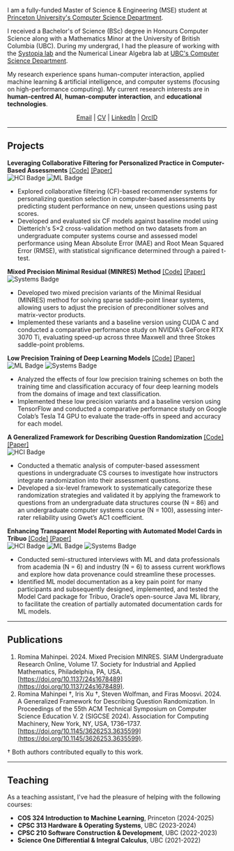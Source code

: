 I am a fully-funded Master of Science & Engineering (MSE) student at [Princeton University's Computer Science Department](https://www.cs.princeton.edu/). 

I received a Bachelor's of Science (BSc) degree in Honours Computer Science along with a Mathematics Minor at the University of British Columbia (UBC). During my undergrad, I had the pleasure of working with the [Systopia lab](https://systopia.cs.ubc.ca/) and the Numerical Linear Algebra lab at [UBC's Computer Science Department](https://www.cs.ubc.ca/).

My research experience spans human-computer interaction, applied machine learning & artificial intelligence, and computer systems (focusing on high-performance computing). My current research interests are in **human-centred AI**, **human-computer interaction**, and **educational technologies**.

<div style="text-align: center;">
<a href="mailto:rm9688@princeton.edu">Email</a> | <a href="assets/files/CV.pdf">CV</a> | <a href="https://www.linkedin.com/in/romina-mahinpei/">LinkedIn</a> | <a href="https://orcid.org/0000-0002-7500-5928">OrcID</a>
<p></p>
</div>

--------------
## Projects
**Leveraging Collaborative Filtering for Personalized Practice in Computer-Based Assessments** [[Code]](https://github.com/rmahinpei/personalized-practice) [[Paper]](https://github.com/rmahinpei/personalized-practice/blob/main/docs/report.pdf)\
![HCI Badge](https://img.shields.io/badge/HCI-pink) ![ML Badge](https://img.shields.io/badge/ML%2FAI-purple)
- Explored collaborative filtering (CF)-based recommender systems for personalizing question selection in computer-based assessments by predicting student performance on new, unseen questions using past scores.
- Developed and evaluated six CF models against baseline model using Dietterich's 5×2 cross-validation method on two datasets from an undergraduate computer systems course and assessed model performance using Mean Absolute Error (MAE) and Root Mean Squared Error (RMSE), with statistical significance determined through a paired t-test.

**Mixed Precision Minimal Residual (MINRES) Method** [[Code]](https://doi.org/10.1145/3626253.3635599) [[Paper]](https://github.com/rmahinpei/mixed-precision-minres/blob/main/thesis_mahinpei.pdf)\
![Systems Badge](https://img.shields.io/badge/Systems-blue) 
- Developed two mixed precision variants of the Minimal Residual (MINRES) method for solving sparse saddle-point linear systems, allowing users to adjust the precision of preconditioner solves and matrix-vector products.
- Implemented these variants and a baseline version using CUDA C and conducted a comparative performance study on NVIDIA's GeForce RTX 3070 Ti, evaluating speed-up across three Maxwell and three Stokes saddle-point problems.

**Low Precision Training of Deep Learning Models** [[Code]](https://github.com/rmahinpei/low-precision-deep-learning) [[Paper]](https://github.com/rmahinpei/low-precision-deep-learning/blob/main/docs/report.pdf)\
![ML Badge](https://img.shields.io/badge/ML%2FAI-purple) ![Systems Badge](https://img.shields.io/badge/Systems-blue)
- Analyzed the effects of four low precision training schemes on both the training time and classification accuracy of four deep learning models from the domains of image and text classification.
- Implemented these low precision variants and a baseline version using TensorFlow and conducted a comparative performance study on Google Colab’s Tesla T4 GPU to evaluate the trade-offs in speed and accuracy for each model.

**A Generalized Framework for Describing Question Randomization** [[Code]](https://github.com/open-resources/randomization_framework/tree/main) [[Paper]](https://dl.acm.org/doi/10.1145/3626253.3635599)\
![HCI Badge](https://img.shields.io/badge/HCI-pink)
- Conducted a thematic analysis of computer-based assessment questions in undergraduate CS courses to investigate how instructors integrate randomization into their assessment questions.
- Developed a six-level framework to systematically categorize these randomization strategies and validated it by applying the framework to questions from an undergraduate data structures course (N = 86) and an undergraduate computer systems course (N = 100), assessing inter-rater reliability using Gwet’s AC1 coefficient.

**Enhancing Transparent Model Reporting with Automated Model Cards in Tribuo** [[Code]](https://github.com/oracle/tribuo/tree/main/Interop/ModelCard) [[Paper]](https://tribuo.org/learn/4.3/tutorials/modelcard-tribuo-v4.html)\
![HCI Badge](https://img.shields.io/badge/HCI-pink) ![ML Badge](https://img.shields.io/badge/ML%2FAI-purple) ![Systems Badge](https://img.shields.io/badge/Systems-blue)
- Conducted semi-structured interviews with ML and data professionals from academia (N = 6) and industry (N = 6) to assess current workflows and explore how data provenance could streamline these processes.
- Identified ML model documentation as a key pain point for many participants and subsequently designed, implemented, and tested the Model Card package for Tribuo, Oracle’s open-source Java ML library, to facilitate the creation of partially automated documentation cards for ML models.

--------------
## Publications
1. Romina Mahinpei. 2024. Mixed Precision MINRES. SIAM Undergraduate Research Online, Volume 17. Society for Industrial and Applied Mathematics, Philadelphia, PA, USA. [https://doi.org/10.1137/24s1678489](https://doi.org/10.1137/24s1678489). 
2. Romina Mahinpei †, Iris Xu †, Steven Wolfman, and Firas Moosvi. 2024. A Generalized Framework for Describing Question Randomization. In Proceedings of the 55th ACM Technical Symposium on Computer Science Education V. 2 (SIGCSE 2024). Association for Computing Machinery, New York, NY, USA, 1736–1737. [https://doi.org/10.1145/3626253.3635599](https://doi.org/10.1145/3626253.3635599).

† Both authors contributed equally to this work.

--------------
## Teaching
As a teaching assistant, I've had the pleasure of helping with the following courses:

- **COS 324 Introduction to Machine Learning**, Princeton (2024-2025)
- **CPSC 313 Hardware & Operating Systems**, UBC (2023-2024)
- **CPSC 210 Software Construction & Development**, UBC (2022-2023)
- **Science One Differential & Integral Calculus**, UBC (2021-2022)


